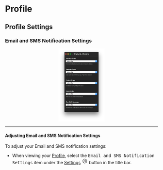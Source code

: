 # Profile

## Profile Settings

### Email and SMS Notification Settings

<p style="text-align: center; margin-top: 1em;"><img src="/views/assets/profile-emailsms.png" width="30%" height="30%" /></p>

------

#### Adjusting Email and SMS Notification Settings

To adjust your Email and SMS notification settings:

- When viewing your [Profile](/views/profile.md), select the <kbd>Email and SMS Notification Settings</kbd> item under the [Settings](/views/profile/settings.md) <img src="/views/assets/settings.png" width="20" height="20" /> button in the title bar.

